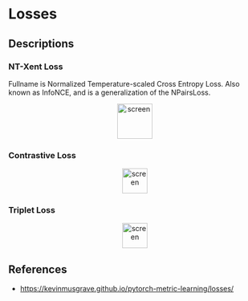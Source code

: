 # Losses

## Descriptions

### NT-Xent Loss
Fullname is Normalized Temperature-scaled Cross Entropy Loss. Also known as InfoNCE, and is a generalization of the NPairsLoss.
<div align="center"><img height="70" alt="screen" src="https://kevinmusgrave.github.io/pytorch-metric-learning/imgs/ntxent_loss_equation.png"></div>

### Contrastive Loss
<div align="center"><img height="50" alt="screen" src="https://kevinmusgrave.github.io/pytorch-metric-learning/imgs/contrastive_loss_equation.png"></div>

### Triplet Loss
<div align="center"><img height="50" alt="screen" src="https://kevinmusgrave.github.io/pytorch-metric-learning/imgs/triplet_margin_loss_equation.png"></div>


## References
- https://kevinmusgrave.github.io/pytorch-metric-learning/losses/
